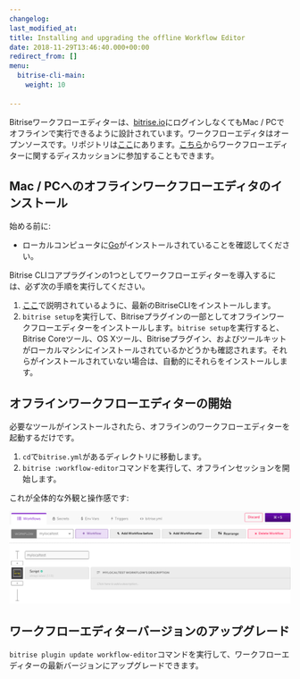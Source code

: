 ```yaml
---
changelog: 
last_modified_at: 
title: Installing and upgrading the offline Workflow Editor
date: 2018-11-29T13:46:40.000+00:00
redirect_from: []
menu:
  bitrise-cli-main:
    weight: 10

---
```


Bitriseワークフローエディターは、[bitrise.io](https://www.bitrise.io/)にログインしなくてもMac / PCでオフラインで実行できるように設計されています。ワークフローエディタはオープンソースです。リポジトリは[ここ](https://github.com/bitrise-io/bitrise-workflow-editor)にあります。[こちら](https://discuss.bitrise.io/t/workflow-editor-v2-open-source-offline-workflow-editor/39)からワークフローエディターに関するディスカッションに参加することもできます。

## Mac / PCへのオフラインワークフローエディタのインストール

始める前に:

* ローカルコンピュータに[Go](https://golang.org/)がインストールされていることを確認してください。

Bitrise CLIコアプラグインの1つとしてワークフローエディターを導入するには、必ず次の手順を実行してください。

1. [ここ](/bitrise-cli/installation/)で説明されているように、最新のBitriseCLIをインストールします。
2. `bitrise setup`を実行して、Bitriseプラグインの一部としてオフラインワークフローエディターをインストールします。`bitrise setup`を実行すると、Bitrise Coreツール、OS Xツール、Bitriseプラグイン、およびツールキットがローカルマシンにインストールされているかどうかも確認されます。それらがインストールされていない場合は、自動的にそれらをインストールします。

## オフラインワークフローエディターの開始

必要なツールがインストールされたら、オフラインのワークフローエディターを起動するだけです。

1. `cd`で`bitrise.yml`があるディレクトリに移動します。
2. `bitrise :workflow-editor`コマンドを実行して、オフラインセッションを開始します。

これが全体的な外観と操作感です:

![](/img/offline-workflow-editor.png)

## ワークフローエディターバージョンのアップグレード

`bitrise plugin update workflow-editor`コマンドを実行して、ワークフローエディターの最新バージョンにアップグレードできます。